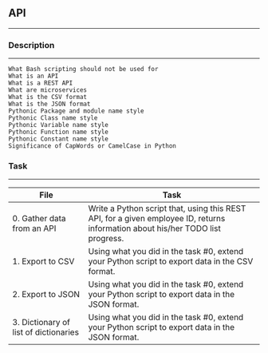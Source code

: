 ## API
---

### Description
---

    What Bash scripting should not be used for
    What is an API
    What is a REST API
    What are microservices
    What is the CSV format
    What is the JSON format
    Pythonic Package and module name style
    Pythonic Class name style
    Pythonic Variable name style
    Pythonic Function name style
    Pythonic Constant name style
    Significance of CapWords or CamelCase in Python

### Task
---
File|Task
---|---
0. Gather data from an API | Write a Python script that, using this REST API, for a given employee ID, returns information about his/her TODO list progress.
1. Export to CSV | Using what you did in the task #0, extend your Python script to export data in the CSV format.
2. Export to JSON | Using what you did in the task #0, extend your Python script to export data in the JSON format.
3. Dictionary of list of dictionaries | Using what you did in the task #0, extend your Python script to export data in the JSON format.
